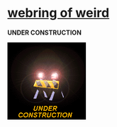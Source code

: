 # [webring of weird](https://webringofweird.github.io)

**UNDER CONSTRUCTION**

![UNDER CONSTRUCTION](./img/construction.gif)


